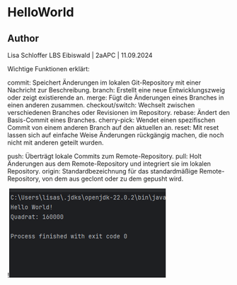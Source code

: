 # HelloWorld

## Author
Lisa Schloffer
LBS Eibiswald | 2aAPC | 11.09.2024

Wichtige Funktionen erklärt:

commit: Speichert Änderungen im lokalen Git-Repository mit einer Nachricht zur Beschreibung.
branch: Erstellt eine neue Entwicklungszweig oder zeigt existierende an.
merge: Fügt die Änderungen eines Branches in einen anderen zusammen.
checkout/switch: Wechselt zwischen verschiedenen Branches oder Revisionen im Repository.
rebase: Ändert den Basis-Commit eines Branches.
cherry-pick: Wendet einen spezifischen Commit von einem anderen Branch auf den aktuellen an.
reset: Mit reset lassen sich auf einfache Weise Änderungen rückgängig machen, die noch nicht mit anderen geteilt wurden.

push: Überträgt lokale Commits zum Remote-Repository.
pull: Holt Änderungen aus dem Remote-Repository und integriert sie im lokalen Repository.
origin: Standardbezeichnung für das standardmäßige Remote-Repository, von dem aus geclont oder zu dem gepusht wird.


!![img.png](img.png)